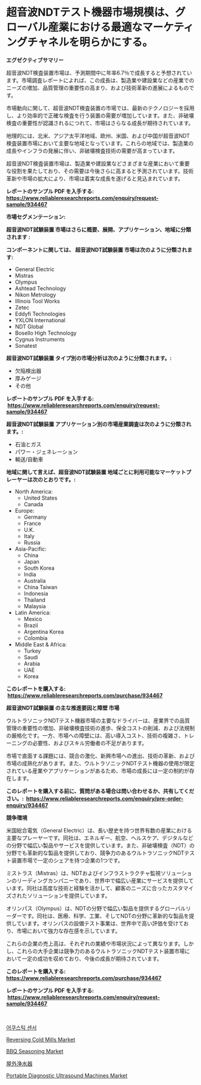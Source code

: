<p><h1>超音波NDTテスト機器市場規模は、グローバル産業における最適なマーケティングチャネルを明らかにする。</h1></p><p><strong>エグゼクティブサマリー</strong></p>
<p><p>超音波NDT検査装置市場は、予測期間中に年率6.7％で成長すると予想されています。市場調査レポートによれば、この成長は、製造業や建設業などの産業でのニーズの増加、品質管理の重要性の高まり、および技術革新の進展によるものです。</p><p>市場動向に関して、超音波NDT検査装置の市場では、最新のテクノロジーを採用し、より効率的で正確な検査を行う装置の需要が増加しています。また、非破壊検査の重要性が認識されるにつれて、市場はさらなる成長が期待されています。</p><p>地理的には、北米、アジア太平洋地域、欧州、米国、および中国が超音波NDT検査装置市場において主要な地域となっています。これらの地域では、製造業の成長やインフラの発展に伴い、非破壊検査技術の需要が高まっています。</p><p>超音波NDT検査装置市場は、製造業や建設業などさまざまな産業において重要な役割を果たしており、その需要は今後さらに高まると予測されています。技術革新や市場の拡大により、市場は着実な成長を遂げると見込まれています。</p></p>
<p><strong>レポートのサンプル PDF を入手する: <a href="https://www.reliableresearchreports.com/enquiry/request-sample/934467">https://www.reliableresearchreports.com/enquiry/request-sample/934467</a></strong></p>
<p><strong>市場セグメンテーション:</strong></p>
<p><strong> 超音波NDT試験装置 市場はさらに概要、展開、アプリケーション、地域に分類されます :</strong></p>
<p><strong>コンポーネントに関しては、 超音波NDT試験装置 市場は次のように分類されます: &nbsp;</strong></p>
<p><ul><li>General Electric</li><li>Mistras</li><li>Olympus</li><li>Ashtead Technology</li><li>Nikon Metrology</li><li>Illinois Tool Works</li><li>Zetec</li><li>Eddyfi Technologies</li><li>YXLON International</li><li>NDT Global</li><li>Bosello High Technology</li><li>Cygnus Instruments</li><li>Sonatest</li></ul></p>
<p><strong> 超音波NDT試験装置 タイプ別の市場分析は次のように分類されます。:</strong></p>
<p><ul><li>欠陥検出器</li><li>厚みゲージ</li><li>その他</li></ul></p>
<p><strong>レポートのサンプル PDF を入手する: &nbsp;<a href="https://www.reliableresearchreports.com/enquiry/request-sample/934467">https://www.reliableresearchreports.com/enquiry/request-sample/934467</a></strong></p>
<p><strong> 超音波NDT試験装置 アプリケーション別の市場産業調査は次のように分類されます。:</strong></p>
<p><ul><li>石油とガス</li><li>パワー・ジェネレーション</li><li>輸送/自動車</li></ul></p>
<p><strong>地域に関して言えば、超音波NDT試験装置 地域ごとに利用可能なマーケットプレーヤーは次のとおりです。:</strong></p>
<p><ul>
    <li>
        North America:
        <ul>
            <li>United States</li>
            <li>Canada</li>
        </ul>
    </li>
    <li>
        Europe:
        <ul>
            <li>Germany</li>
            <li>France</li>
            <li>U.K.</li>
            <li>Italy</li>
            <li>Russia</li>
        </ul>
    </li>
    <li>
        Asia-Pacific:
        <ul>
            <li>China</li>
            <li>Japan</li>
            <li>South Korea</li>
            <li>India</li>
            <li>Australia</li>
            <li>China Taiwan</li>
            <li>Indonesia</li>
            <li>Thailand</li>
            <li>Malaysia</li>
        </ul>
    </li>
    <li>
        Latin America:
        <ul>
            <li>Mexico</li>
            <li>Brazil</li>
            <li>Argentina Korea</li>
            <li>Colombia</li>
        </ul>
    </li>
    <li>
        Middle East & Africa:
        <ul>
            <li>Turkey</li>
            <li>Saudi</li>
            <li>Arabia</li>
            <li>UAE</li>
            <li>Korea</li>
        </ul>
    </li>
    </ul></p>
<p><strong>このレポートを購入する: &nbsp;<a href="https://www.reliableresearchreports.com/purchase/934467">https://www.reliableresearchreports.com/purchase/934467</a></strong></p>
<p><strong>超音波NDT試験装置 の主な推進要因と障壁 市場</strong></p>
<p><p>ウルトラソニックNDTテスト機器市場の主要なドライバーは、産業界での品質管理の重要性の増加、非破壊検査技術の進歩、保全コストの削減、および法規制の厳格化です。一方、市場への障壁には、高い導入コスト、技術の複雑さ、トレーニングの必要性、およびスキル労働者の不足があります。</p><p>市場で直面する課題には、競合の激化、新興市場への進出、技術の革新、および市場の成熟化があります。また、ウルトラソニックNDTテスト機器の使用が限定されている産業やアプリケーションがあるため、市場の成長には一定の制約が存在します。</p></p>
<p><strong>このレポートを購入する前に、質問がある場合は問い合わせるか、共有してください。:&nbsp; <a href="https://www.reliableresearchreports.com/enquiry/pre-order-enquiry/934467">https://www.reliableresearchreports.com/enquiry/pre-order-enquiry/934467</a></strong></p>
<p><strong>競争環境</strong></p>
<p><p>米国総合電気（General Electric）は、長い歴史を持つ世界有数の産業における主要なプレーヤーです。同社は、エネルギー、航空、ヘルスケア、デジタルなどの分野で幅広い製品やサービスを提供しています。また、非破壊検査（NDT）の分野でも革新的な製品を提供しており、競争力のあるウルトラソニックNDTテスト装置市場で一定のシェアを持つ企業の1つです。</p><p>ミストラス（Mistras）は、NDTおよびインフラストラクチャ監視ソリューションのリーディングカンパニーであり、世界中で幅広い産業にサービスを提供しています。同社は高度な技術と経験を活かして、顧客のニーズに合ったカスタマイズされたソリューションを提供しています。</p><p>オリンパス（Olympus）は、NDTの分野で幅広い製品を提供するグローバルリーダーです。同社は、医療、科学、工業、そしてNDTの分野に革新的な製品を提供しています。オリンパスの設備テスト事業は、世界中で高い評価を受けており、市場において強力な存在感を示しています。</p><p>これらの企業の売上高は、それぞれの業績や市場状況によって異なります。しかし、これらの大手企業は競争力のあるウルトラソニックNDTテスト装置市場において一定の成功を収めており、今後の成長が期待されています。</p></p>
<p><strong>このレポートを購入する: &nbsp; <a href="https://www.reliableresearchreports.com/purchase/934467">https://www.reliableresearchreports.com/purchase/934467</a></strong></p>
<p><strong>レポートのサンプル PDF を入手する: &nbsp;<a href="https://www.reliableresearchreports.com/enquiry/request-sample/934467">https://www.reliableresearchreports.com/enquiry/request-sample/934467</a></strong><strong></strong></p>
<p>&nbsp;</p>
<p><p><a href="https://medium.com/@lfonhkp36091444/%EC%9D%8C%ED%96%A5-%EC%84%BC%EC%84%9C-%EC%8B%9C%EC%9E%A5-%EB%B3%B4%EA%B3%A0%EC%84%9C%EB%8A%94%EC%9D%B4-%EC%8B%9C%EC%9E%A5%EC%9D%98-%EC%B5%9C%EC%8B%A0-%ED%8A%B8%EB%A0%8C%EB%93%9C%EC%99%80-%EC%84%B1%EC%9E%A5-%EA%B8%B0%ED%9A%8C%EB%A5%BC-%EB%B3%B4%EC%97%AC%EC%A4%8D%EB%8B%88%EB%8B%A4-66f642ba18c9">어쿠스틱 센서</a></p><p><a href="https://full-wildebeest-80b.notion.site/Reversing-Cold-Mills-Market-Size-Share-Trends-Analysis-Report-By-Application-Regional-Outlook-C-fb56413380d746b09f0a14a6d16d01ca">Reversing Cold Mills Market</a></p><p><a href="https://view.publitas.com/reportprime-1/bbq-seasoning-market-size-evaluating-its-market-trends-growth-and-projections-2024-2031/">BBQ Seasoning Market</a></p><p><a href="https://medium.com/@zoetazuur/%E3%82%A2%E3%82%A6%E3%83%88%E3%83%89%E3%82%A2%E3%82%A6%E3%82%A9%E3%83%BC%E3%82%BF%E3%83%BC%E3%83%94%E3%83%A5%E3%83%AA%E3%83%95%E3%82%A1%E3%82%A4%E3%83%A4%E3%83%BC%E5%B8%82%E5%A0%B4%E3%81%AE%E6%8C%87%E6%A8%99%E3%81%AE%E8%A7%A3%E8%AA%AD-%E5%B8%82%E5%A0%B4%E3%82%B7%E3%82%A7%E3%82%A2-%E3%83%88%E3%83%AC%E3%83%B3%E3%83%89-%E6%88%90%E9%95%B7%E3%83%91%E3%82%BF%E3%83%BC%E3%83%B3-b97386648fc4">屋外浄水器</a></p><p><a href="https://github.com/Sarissaschmalingtr6fz2739/Market-Research-Report-List-1/blob/main/portable-diagnostic-ultrasound-machines-market.md">Portable Diagnostic Ultrasound Machines Market</a></p></p>